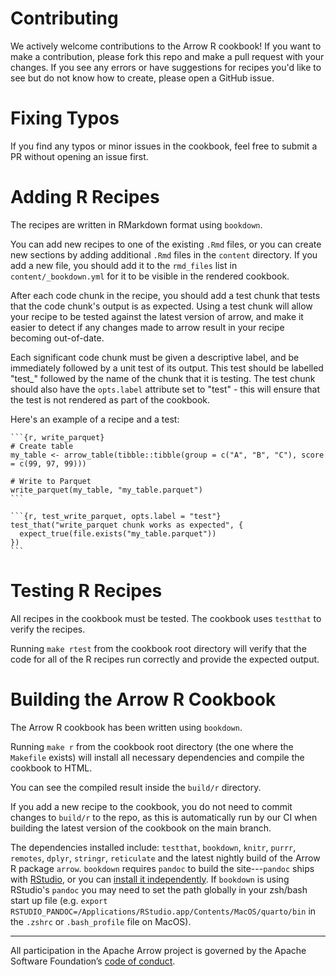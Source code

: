 <!---
  Licensed to the Apache Software Foundation (ASF) under one
  or more contributor license agreements.  See the NOTICE file
  distributed with this work for additional information
  regarding copyright ownership.  The ASF licenses this file
  to you under the Apache License, Version 2.0 (the
  "License"); you may not use this file except in compliance
  with the License.  You may obtain a copy of the License at

    http://www.apache.org/licenses/LICENSE-2.0

  Unless required by applicable law or agreed to in writing,
  software distributed under the License is distributed on an
  "AS IS" BASIS, WITHOUT WARRANTIES OR CONDITIONS OF ANY
  KIND, either express or implied.  See the License for the
  specific language governing permissions and limitations
  under the License.
-->

# Contributing

We actively welcome contributions to the Arrow R cookbook!  If you want to make a contribution, please fork this repo and make a pull request with your changes.  If you see any errors or have suggestions for recipes you'd like to see but do not know how to create, please open a GitHub issue.

# Fixing Typos

If you find any typos or minor issues in the cookbook, feel free to submit a PR without opening an issue first.

# Adding R Recipes

The recipes are written in RMarkdown format using `bookdown`.

You can add new recipes to one of the existing ``.Rmd`` files, or you can create new sections by adding additional ``.Rmd`` files in the `content` directory.  If you add a new file, you should add it to the `rmd_files` list in `content/_bookdown.yml` for it to be visible in the rendered cookbook.

After each code chunk in the recipe, you should add a test chunk that tests that the code chunk's output is as expected.  Using a test chunk will allow your recipe to be tested against the latest version of arrow, and make it easier to detect if any changes made to arrow result in your recipe becoming out-of-date.

Each significant code chunk must be given a descriptive label, and be immediately followed by a unit test of its output.  This test should be labelled "test_" followed by the name of the chunk that it is testing.  The test chunk should also have the `opts.label` attribute set to "test" - this will ensure that the test is not rendered as part of the cookbook.

Here's an example of a recipe and a test:

~~~
```{r, write_parquet}
# Create table
my_table <- arrow_table(tibble::tibble(group = c("A", "B", "C"), score = c(99, 97, 99)))

# Write to Parquet
write_parquet(my_table, "my_table.parquet")
```

```{r, test_write_parquet, opts.label = "test"}
test_that("write_parquet chunk works as expected", {
  expect_true(file.exists("my_table.parquet"))
})
```
~~~

# Testing R Recipes

All recipes in the cookbook must be tested. The cookbook uses `testthat` to verify the recipes.

Running ``make rtest`` from the cookbook root directory will verify that the code for all of the R recipes run correctly and provide the expected output.

# Building the Arrow R Cookbook

The Arrow R cookbook has been written using `bookdown`.

Running ``make r`` from the cookbook root directory (the one where the ``Makefile`` exists) will install all necessary dependencies and compile the cookbook to HTML.

You can see the compiled result inside the ``build/r`` directory.

If you add a new recipe to the cookbook, you do not need to commit changes to `build/r` to the repo, as this is automatically run by our CI when building the latest version of the cookbook on the main branch.

The dependencies installed include: `testthat`, `bookdown`, `knitr`, `purrr`, `remotes`, `dplyr`, `stringr`, `reticulate` and the latest nightly build of the Arrow R package `arrow`. `bookdown` requires `pandoc` to build the site---`pandoc` ships with [RStudio](https://www.rstudio.com/products/rstudio/), or you can [install it independently](https://pandoc.org/installing.html). If `bookdown` is using RStudio's `pandoc` you may need to set the path globally in your zsh/bash start up file (e.g. `export RSTUDIO_PANDOC=/Applications/RStudio.app/Contents/MacOS/quarto/bin` in the `.zshrc` or `.bash_profile` file on MacOS).

------------------------------------------------------------------------

All participation in the Apache Arrow project is governed by the Apache
Software Foundation’s [code of
conduct](https://www.apache.org/foundation/policies/conduct.html).
